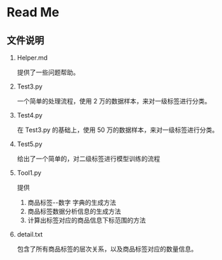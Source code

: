 # Read Me

## 文件说明

1. Helper.md
   
    提供了一些问题帮助。
1. Test3.py

    一个简单的处理流程，使用 2 万的数据样本，来对一级标签进行分类。
1. Test4.py

    在 Test3.py 的基础上，使用 50 万的数据样本，来对一级标签进行分类。
1. Test5.py

    给出了一个简单的，对二级标签进行模型训练的流程
1. Tool1.py
   
   提供
  
   1. 商品标签--数字 字典的生成方法
   1. 商品标签数据分析信息的生成方法
   1. 计算出标签对应的商品信息下标范围的方法
1. detail.txt

    包含了所有商品标签的层次关系，以及商品标签对应的数量信息。